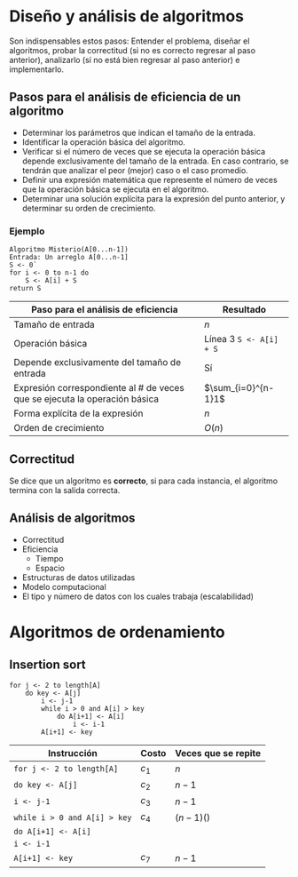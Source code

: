 # Diseño y análisis de algoritmos
Son indispensables estos pasos: Entender el problema, diseñar el algoritmos, probar la correctitud (si no es correcto regresar al paso anterior), analizarlo (sí no está bien regresar al paso anterior) e implementarlo.

## Pasos para el análisis de eficiencia de un algoritmo
- Determinar los parámetros que indican el tamaño de la entrada.
- Identificar la operación básica del algoritmo.
- Verificar si el número de veces que se ejecuta la operación básica depende exclusivamente del tamaño de la entrada. En caso contrario, se tendrán que analizar el peor (mejor) caso o el caso promedio.
- Definir una expresión matemática que represente el número de veces que la operación básica se ejecuta en el algoritmo.
- Determinar una solución explícita para la expresión del punto anterior, y determinar su orden de crecimiento.

### Ejemplo
```
Algoritmo Misterio(A[0...n-1])
Entrada: Un arreglo A[0...n-1]
S <- 0`
for i <- 0 to n-1 do
	S <- A[i] + S
return S
```

|      Paso para el análisis de eficiencia          | Resultado |
|----------------|-------------------------------|
| Tamaño de entrada | $n$ |
| Operación básica | Línea 3 ```S <- A[i] + S``` |
| Depende exclusivamente del tamaño de entrada | Sí |
| Expresión correspondiente al # de veces que se ejecuta la operación básica | $\sum_{i=0}^{n-1}1$ |
| Forma explícita de la expresión | $n$ |
| Orden de crecimiento | $O(n)$ |

## Correctitud
Se dice que un algoritmo es **correcto**, si para cada instancia, el algoritmo termina con la salida correcta.

## Análisis de algoritmos
- Correctitud
- Eficiencia
	- Tiempo
	- Espacio
- Estructuras de datos utilizadas
- Modelo computacional
- El tipo y número de datos con los cuales trabaja (escalabilidad)

# Algoritmos de ordenamiento

## Insertion sort
```
for j <- 2 to length[A]
	do key <- A[j]
		i <- j-1
		while i > 0 and A[i] > key
			do A[i+1] <- A[i]
				i <- i-1
		A[i+1] <- key
```

| Instrucción | Costo | Veces que se repite |
|----------------|------------------------|--------------------|
| ```for j <- 2 to length[A]``` | $c_1$ | $n$ |
| ```do key <- A[j]``` | $c_2$ | $n-1$ |
| ```i <- j-1``` | $c_3$ | $n-1$ |
| ```while i > 0 and A[i] > key``` | $c_4$ | $(n-1)()$ |
| ```do A[i+1] <- A[i]``` |  |  |
| ```i <- i-1``` |  |  |
| ```A[i+1] <- key``` | $c_7$ | $n-1$ |
